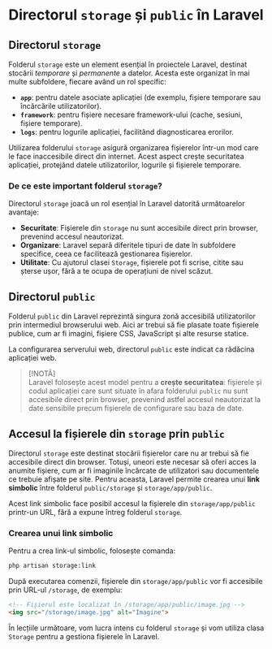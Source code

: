 # Directorul `storage` și `public` în Laravel

## Directorul `storage`

Folderul `storage` este un element esențial în proiectele Laravel, destinat stocării *temporare* și *permanente* a datelor. Acesta este organizat în mai multe subfoldere, fiecare având un rol specific:

- **`app`**: pentru datele asociate aplicației (de exemplu, fișiere temporare sau încărcările utilizatorilor).  
- **`framework`**: pentru fișiere necesare framework-ului (cache, sesiuni, fișiere temporare).  
- **`logs`**: pentru logurile aplicației, facilitând diagnosticarea erorilor.  

Utilizarea folderului `storage` asigură organizarea fișierelor într-un mod care le face inaccesibile direct din internet. Acest aspect crește securitatea aplicației, protejând datele utilizatorilor, logurile și fișierele temporare.

### De ce este important folderul `storage`?

Directorul `storage` joacă un rol esențial în Laravel datorită următoarelor avantaje:

- **Securitate**: Fișierele din `storage` nu sunt accesibile direct prin browser, prevenind accesul neautorizat.  
- **Organizare**: Laravel separă diferitele tipuri de date în subfoldere specifice, ceea ce facilitează gestionarea fișierelor.  
- **Utilitate**: Cu ajutorul clasei `Storage`, fișierele pot fi scrise, citite sau șterse ușor, fără a te ocupa de operațiuni de nivel scăzut.

## Directorul `public`

Folderul `public` din Laravel reprezintă singura zonă accesibilă utilizatorilor prin intermediul browserului web. Aici ar trebui să fie plasate toate fișierele publice, cum ar fi imagini, fișiere CSS, JavaScript și alte resurse statice.

La configurarea serverului web, directorul `public` este indicat ca rădăcina aplicației web.

> [!NOTĂ]  
> Laravel folosește acest model pentru a **crește securitatea**: fișierele și codul aplicației care sunt situate în afara folderului `public` nu sunt accesibile direct prin browser, prevenind astfel accesul neautorizat la date sensibile precum fișierele de configurare sau baza de date.

## Accesul la fișierele din `storage` prin `public`

Directorul `storage` este destinat stocării fișierelor care nu ar trebui să fie accesibile direct din browser. Totuși, uneori este necesar să oferi acces la anumite fișiere, cum ar fi imaginile încărcate de utilizatori sau documentele ce trebuie afișate pe site. Pentru aceasta, Laravel permite crearea unui **link simbolic** între folderul `public/storage` și `storage/app/public`.

Acest link simbolic face posibil accesul la fișierele din `storage/app/public` printr-un URL, fără a expune întreg folderul `storage`.

### Crearea unui link simbolic

Pentru a crea link-ul simbolic, folosește comanda:

```bash
php artisan storage:link
```

După executarea comenzii, fișierele din `storage/app/public` vor fi accesibile prin URL-ul `/storage`, de exemplu:

```html
<!-- Fișierul este localizat în /storage/app/public/image.jpg -->
<img src="/storage/image.jpg" alt="Imagine">
```

În lecțiile următoare, vom lucra intens cu folderul `storage` și vom utiliza clasa `Storage` pentru a gestiona fișierele în Laravel.